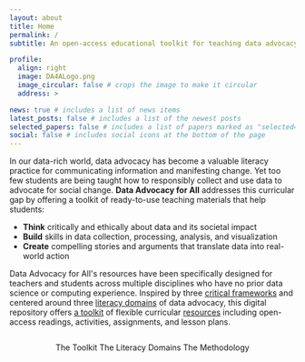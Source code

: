 ```yaml
---
layout: about
title: Home
permalink: /
subtitle: An open-access educational toolkit for teaching data advocacy in higher education settings.

profile:
  align: right
  image: DA4ALogo.png
  image_circular: false # crops the image to make it circular
  address: >

news: true # includes a list of news items
latest_posts: false # includes a list of the newest posts
selected_papers: false # includes a list of papers marked as "selected={true}"
social: false # includes social icons at the bottom of the page
---
```


In our data-rich world, data advocacy has become a valuable literacy practice for communicating information and manifesting change. Yet too few students are being taught how to responsibly collect and use data to advocate for social change. **Data Advocacy for All** addresses this curricular gap by offering a toolkit of ready-to-use teaching materials that help students:

- **Think** critically and ethically about data and its societal impact
- **Build** skills in data collection, processing, analysis, and visualization
- **Create** compelling stories and arguments that translate data into real-world action

Data Advocacy for All's resources have been specifically designed for teachers and students across multiple disciplines who have no prior data science or computing experience. Inspired by three [critical frameworks]({{site.baseurl}}/methodology/) and centered around three [literacy domains]({{site.baseurl}}/literacy-domains/) of data advocacy, this digital repository offers [a toolkit]({{site.baseurl}}/toolkit) of flexible curricular [resources]({{site.baseurl}}/resource-types/) including open-access readings, activities, assignments, and lesson plans.

<div style="margin-top: 2em;">
<center>
  <sl-button variant="primary" size="large" outline href="{{ site.baseurl }}/toolkit/"><sl-icon name="wrench-adjustable"></sl-icon> The Toolkit</sl-button>
  <sl-button variant="primary" size="large" outline href="{{ site.baseurl }}/literacy-domains/"><sl-icon name="book"></sl-icon> The Literacy Domains</sl-button>
  <sl-button variant="primary" size="large" outline href="{{ site.baseurl }}/methodology/"><sl-icon name="compass"></sl-icon> The Methodology</sl-button>
</center>
</div>
<br>
